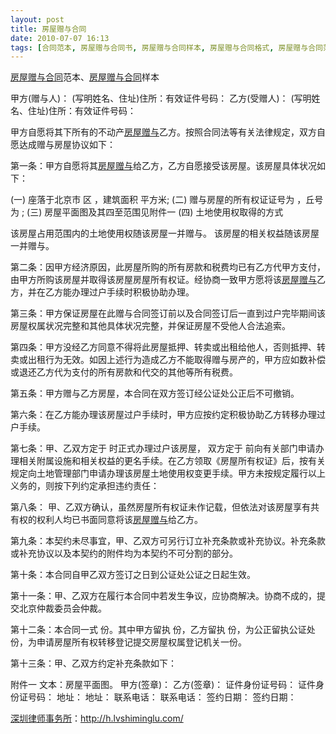```yaml
---
layout: post
title: 房屋赠与合同
date: 2010-07-07 16:13
tags: [合同范本, 房屋赠与合同书, 房屋赠与合同样本, 房屋赠与合同格式, 房屋赠与合同范本, 深圳房产律师咨询]
---
```

<a href="http://h.lvshiminglu.com/law/146.html" target="_self">房屋赠与合同</a>范本、<a href="http://h.lvshiminglu.com/law/146.html" target="_self">房屋赠与合同</a>样本

甲方(赠与人)： (写明姓名、住址)住所：有效证件号码：
乙方(受赠人)： (写明姓名、住址)住所：有效证件号码：

甲方自愿将其下所有的不动产<a href="http://h.lvshiminglu.com/law/146.html" target="_self">房屋赠与</a>乙方。按照合同法等有关法律规定，双方自愿达成赠与房屋协议如下：

第一条：甲方自愿将其<a href="http://h.lvshiminglu.com/law/146.html" target="_self">房屋赠与</a>给乙方，乙方自愿接受该房屋。该房屋具体状况如下：

(一) 座落于北京市 区 ，建筑面积 平方米;
(二) 赠与房屋的所有权证证号为 ，丘号为 ;
(三) 房屋平面图及其四至范围见附件一
(四) 土地使用权取得的方式

该房屋占用范围内的土地使用权随该房屋一并赠与。
该房屋的相关权益随该房屋一并赠与。

第二条：因甲方经济原因，此房屋所购的所有房款和税费均已有乙方代甲方支付，由甲方所购该房屋并取得该房屋房屋所有权证。经协商一致甲方愿将该<a href="http://h.lvshiminglu.com/law/146.html" target="_self">房屋赠与</a>乙方，并在乙方能办理过户手续时积极协助办理。

第三条：甲方保证房屋在此赠与合同签订前以及合同签订后一直到过户完毕期间该房屋权属状况完整和其他具体状况完整，并保证房屋不受他人合法追索。

第四条：甲方没经乙方同意不得将此房屋抵押、转卖或出租给他人，否则抵押、转卖或出租行为无效。如因上述行为造成乙方不能取得赠与房产的，甲方应如数补偿或退还乙方代为支付的所有房款和代交的其他等所有税费。

第五条：甲方赠与乙方房屋，本合同在双方签订经公证处公正后不可撤销。

第六条：在乙方能办理该房屋过户手续时，甲方应按约定积极协助乙方转移办理过户手续。

第七条：甲、乙双方定于 时正式办理过户该房屋， 双方定于 前向有关部门申请办理相关附属设施和相关权益的更名手续。在乙方领取《房屋所有权证》后，按有关规定向土地管理部门申请办理该房屋土地使用权变更手续。甲方未按规定履行以上义务的，则按下列约定承担违约责任：

第八条： 甲、乙双方确认，虽然房屋所有权证未作记载，但依法对该房屋享有共有权的权利人均已书面同意将该<a href="http://h.lvshiminglu.com/law/146.html" target="_self">房屋赠与</a>给乙方。

第九条：本契约未尽事宜，甲、乙双方可另行订立补充条款或补充协议。补充条款或补充协议以及本契约的附件均为本契约不可分割的部分。

第十条：本合同自甲乙双方签订之日到公证处公证之日起生效。

第十一条：甲、乙双方在履行本合同中若发生争议，应协商解决。协商不成的，提交北京仲裁委员会仲裁。

第十二条：本合同一式 份。其中甲方留执 份，乙方留执 份，为公正留执公证处 份，为申请房屋所有权转移登记提交房屋权属登记机关一份。

第十三条：甲、乙双方约定补充条款如下：

附件一
文本：房屋平面图。
甲方(签章)：             乙方(签章)：
证件身份证号码：          证件身份证号码：
地址：                             地址：
联系电话：                     联系电话：
签约日期：                    签约日期：

<a href="http://h.lvshiminglu.com/">深圳律师事务所</a>：<a href="http://h.lvshiminglu.com/">http://h.lvshiminglu.com/</a>

